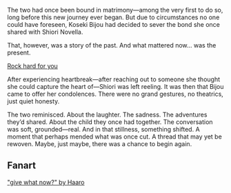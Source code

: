 <!-- title: Severed, but still there -->

The two had once been bound in matrimony—among the very first to do so, long before this new journey ever began. But due to circumstances no one could have foreseen, Koseki Bijou had decided to sever the bond she once shared with Shiori Novella.

That, however, was a story of the past. And what mattered now… was the present.

[Rock hard for you](#embed:https://www.youtube.com/live/l9VpZ0kmpeY?si=fQJJmgoe94G0lyb7&t=12979)

After experiencing heartbreak—after reaching out to someone she thought she could capture the heart of—Shiori was left reeling. It was then that Bijou came to offer her condolences. There were no grand gestures, no theatrics, just quiet honesty.

The two reminisced. About the laughter. The sadness. The adventures they’d shared. About the child they once had together. The conversation was soft, grounded—real. And in that stillness, something shifted. A moment that perhaps mended what was once cut. A thread that may yet be rewoven. Maybe, just maybe, there was a chance to begin again.

## Fanart

["give what now?" by Haaro](https://x.com/haaro_69/status/1920956572743741642)
